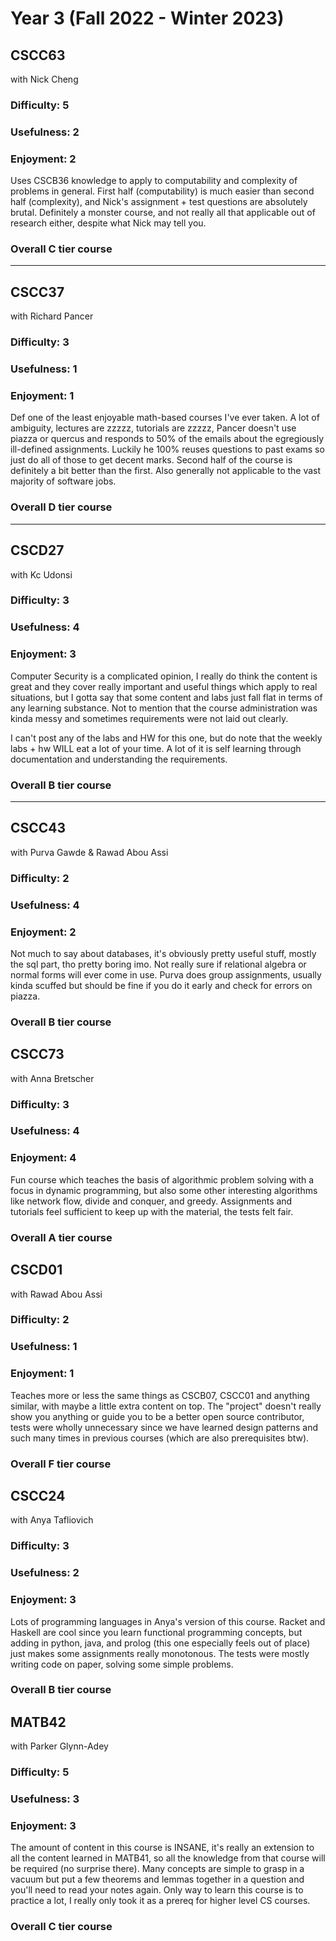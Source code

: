 # Year 3 (Fall 2022 - Winter 2023)

## CSCC63
with Nick Cheng

### Difficulty: 5
### Usefulness: 2
### Enjoyment: 2

Uses CSCB36 knowledge to apply to computability and complexity of problems in general. First half (computability) is much easier than second half (complexity), and Nick's assignment + test questions are absolutely brutal. Definitely a monster course, and not really all that applicable out of research either, despite what Nick may tell you.

### Overall C tier course

---

## CSCC37
with Richard Pancer

### Difficulty: 3
### Usefulness: 1
### Enjoyment: 1

Def one of the least enjoyable math-based courses I've ever taken. A lot of ambiguity, lectures are zzzzz, tutorials are zzzzz, Pancer doesn't use piazza or quercus and responds to 50% of the emails about the egregiously ill-defined assignments. Luckily he 100% reuses questions to past exams so just do all of those to get decent marks. Second half of the course is definitely a bit better than the first. Also generally not applicable to the vast majority of software jobs.

### Overall D tier course

---

## CSCD27
with Kc Udonsi

### Difficulty: 3
### Usefulness: 4
### Enjoyment: 3

Computer Security is a complicated opinion, I really do think the content is great and they cover really important and useful things which apply to real situations, but I gotta say that some content and labs just fall flat in terms of any learning substance. Not to mention that the course administration was kinda messy and sometimes requirements were not laid out clearly.

I can't post any of the labs and HW for this one, but do note that the weekly labs + hw WILL eat a lot of your time. A lot of it is self learning through documentation and understanding the requirements.

### Overall B tier course

---

## CSCC43
with Purva Gawde & Rawad Abou Assi

### Difficulty: 2
### Usefulness: 4
### Enjoyment: 2

Not much to say about databases, it's obviously pretty useful stuff, mostly the sql part, tho pretty boring imo. Not really sure if relational algebra or normal forms will ever come in use. Purva does group assignments, usually kinda scuffed but should be fine if you do it early and check for errors on piazza.

### Overall B tier course

## CSCC73
with Anna Bretscher

### Difficulty: 3
### Usefulness: 4
### Enjoyment: 4

Fun course which teaches the basis of algorithmic problem solving with a focus in dynamic programming, but also some other interesting algorithms like network flow, divide and conquer, and greedy. Assignments and tutorials feel sufficient to keep up with the material, the tests felt fair.

### Overall A tier course

## CSCD01
with Rawad Abou Assi

### Difficulty: 2
### Usefulness: 1
### Enjoyment: 1

Teaches more or less the same things as CSCB07, CSCC01 and anything similar, with maybe a little extra content on top. The "project" doesn't really show you anything or guide you to be a better open source contributor, tests were wholly unnecessary since we have learned design patterns and such many times in previous courses (which are also prerequisites btw).

### Overall F tier course

## CSCC24
with Anya Tafliovich

### Difficulty: 3
### Usefulness: 2
### Enjoyment: 3

Lots of programming languages in Anya's version of this course. Racket and Haskell are cool since you learn functional programming concepts, but adding in python, java, and prolog (this one especially feels out of place) just makes some assignments really monotonous. The tests were mostly writing code on paper, solving some simple problems.

### Overall B tier course

## MATB42
with Parker Glynn-Adey

### Difficulty: 5
### Usefulness: 3
### Enjoyment: 3

The amount of content in this course is INSANE, it's really an extension to all the content learned in MATB41, so all the knowledge from that course will be required (no surprise there). Many concepts are simple to grasp in a vacuum but put a few theorems and lemmas together in a question and you'll need to read your notes again. Only way to learn this course is to practice a lot, I really only took it as a prereq for higher level CS courses.

### Overall C tier course